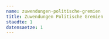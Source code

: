 ```yaml
---
name: zuwendungen-politische-gremien
title: Zuwendungen Politische Gremien
staedte: 1
datensaetze: 1
---
```

